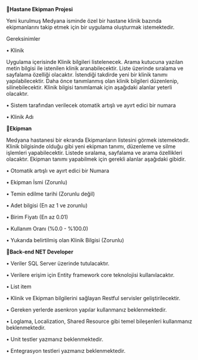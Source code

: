:pill:**Hastane Ekipman Projesi**	

Yeni kurulmuş Medyana isminde özel bir hastane klinik bazında ekipmanlarını takip etmek için bir uygulama oluşturmak istemektedir.

Gereksinimler

•  Klinik

Uygulama içerisinde Klinik bilgileri listelenecek. Arama kutucuna yazılan metin bilgisi ile istenilen klinik aranabilecektir. Liste üzerinde sıralama ve sayfalama özelliği olacaktır. İstendiği takdirde yeni bir klinik tanımı yapılabilecektir. Daha önce tanımlanmış olan klinik bilgileri düzenlenip, silinebilecektir. Klinik bilgisi tanımlamak için aşağıdaki alanlar yeterli olacaktır.

• Sistem tarafından verilecek otomatik artışlı ve ayırt edici bir numara

• Klinik Adı

:pill:**Ekipman**

Medyana hastanesi bir ekranda Ekipmanların listesini görmek istemektedir. Klinik bilgisinde olduğu gibi yeni ekipman tanımı, düzenleme ve silme işlemleri yapabilecektir. Listede sıralama, sayfalama ve arama özellikleri olacaktır. Ekipman tanımı yapabilmek için gerekli alanlar aşağıdaki gibidir.

• Otomatik artışlı ve ayırt edici bir Numara

• Ekipman İsmi (Zorunlu)

• Temin edilme tarihi (Zorunlu değil)

• Adet bilgisi (En az 1 ve zorunlu)

• Birim Fiyatı (En az 0.01)

• Kullanım Oranı (%0.0 - %100.0)

• Yukarıda belirtilmiş olan Klinik Bilgisi (Zorunlu)

:pill:**Back-end NET Developer**

• Veriler SQL Server üzerinde tutulacaktır.

• Verilere erişim için Entity framework core teknolojisi kullanılacaktır.

• List item

• Klinik ve Ekipman bilgilerini sağlayan Restful servisler geliştirilecektir.

• Gereken yerlerde asenkron yapılar kullanmanız beklenmektedir.

• Loglama, Localization, Shared Resource gibi temel bileşenleri kullanmanız beklenmektedir. 

• Unit testler yazmanız beklenmektedir.

• Entegrasyon testleri yazmanız beklenmektedir.


